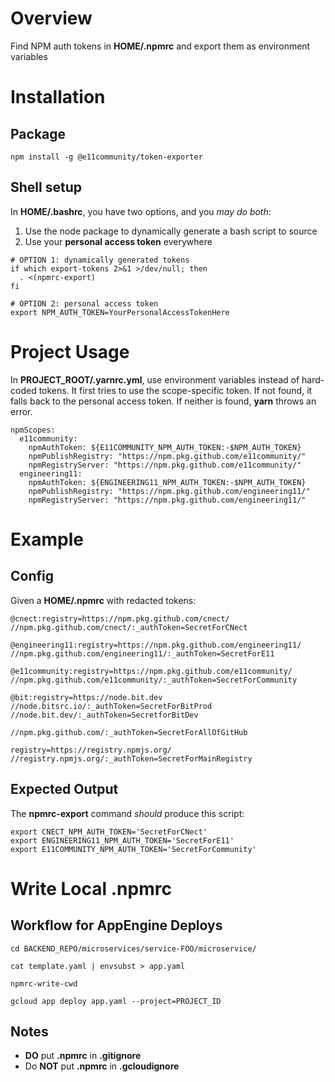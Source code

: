 # Overview

Find NPM auth tokens in **HOME/.npmrc** and export them as environment variables

# Installation

## Package

`npm install -g @e11community/token-exporter`

## Shell setup

In **HOME/.bashrc**, you have two options, and you *may do both*:

1. Use the node package to dynamically generate a bash script to source
2. Use your **personal access token** everywhere

```
# OPTION 1: dynamically generated tokens
if which export-tokens 2>&1 >/dev/null; then
  . <(npmrc-export)
fi

# OPTION 2: personal access token
export NPM_AUTH_TOKEN=YourPersonalAccessTokenHere
```

# Project Usage

In **PROJECT_ROOT/.yarnrc.yml**, use environment variables instead of hard-coded tokens. It first tries to use the scope-specific token. If not found, it falls back to the personal access token. If neither is found, **yarn** throws an error.

```
npmScopes:
  e11community:
    npmAuthToken: ${E11COMMUNITY_NPM_AUTH_TOKEN:-$NPM_AUTH_TOKEN}
    npmPublishRegistry: "https://npm.pkg.github.com/e11community/"
    npmRegistryServer: "https://npm.pkg.github.com/e11community/"
  engineering11:
    npmAuthToken: ${ENGINEERING11_NPM_AUTH_TOKEN:-$NPM_AUTH_TOKEN}
    npmPublishRegistry: "https://npm.pkg.github.com/engineering11/"
    npmRegistryServer: "https://npm.pkg.github.com/engineering11/"
```

# Example

## Config

Given a **HOME/.npmrc** with redacted tokens:
```
@cnect:registry=https://npm.pkg.github.com/cnect/
//npm.pkg.github.com/cnect/:_authToken=SecretForCNect

@engineering11:registry=https://npm.pkg.github.com/engineering11/
//npm.pkg.github.com/engineering11/:_authToken=SecretForE11

@e11community:registry=https://npm.pkg.github.com/e11community/
//npm.pkg.github.com/e11community/:_authToken=SecretForCommunity

@bit:registry=https://node.bit.dev
//node.bitsrc.io/:_authToken=SecretForBitProd
//node.bit.dev/:_authToken=SecretforBitDev

//npm.pkg.github.com/:_authToken=SecretForAllOfGitHub

registry=https://registry.npmjs.org/
//registry.npmjs.org/:_authToken=SecretForMainRegistry
```

## Expected Output

The **npmrc-export** command *should* produce this script:

```
export CNECT_NPM_AUTH_TOKEN='SecretForCNect'
export ENGINEERING11_NPM_AUTH_TOKEN='SecretForE11'
export E11COMMUNITY_NPM_AUTH_TOKEN='SecretForCommunity'
```

# Write Local .npmrc

## Workflow for AppEngine Deploys
```
cd BACKEND_REPO/microservices/service-FOO/microservice/

cat template.yaml | envsubst > app.yaml

npmrc-write-cwd

gcloud app deploy app.yaml --project=PROJECT_ID
```

## Notes

* **DO** put **.npmrc** in **.gitignore**
* Do **NOT** put **.npmrc** in **.gcloudignore**